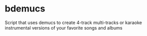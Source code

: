 # bdemucs
Script that uses demucs to create 4-track multi-tracks or karaoke instrumental versions of your favorite songs and albums
